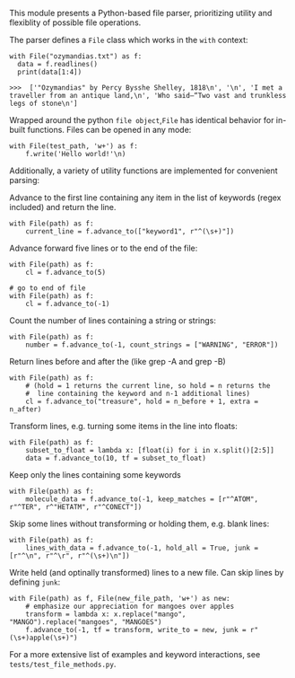 This module presents a Python-based file parser,
prioritizing utility and flexiblity of possible file operations.

The parser defines a `File` class which works in the `with` context:

```
with File("ozymandias.txt") as f:
  data = f.readlines()
  print(data[1:4])

>>>  ['"Ozymandias" by Percy Bysshe Shelley, 1818\n', '\n', 'I met a traveller from an antique land,\n', 'Who said—“Two vast and trunkless legs of stone\n']
```

Wrapped around the python `file object`,`File` has identical behavior for in-built functions.
Files can be opened in any mode:
```
with File(test_path, 'w+') as f:
    f.write('Hello world!'\n)
```

Additionally, a variety of utility functions are implemented for convenient parsing:

Advance to the first line containing any item in the list of keywords
(regex included) and return the line.
```
with File(path) as f:
    current_line = f.advance_to(["keyword1", r"^(\s+)"]) 
```

Advance forward five lines or to the end of the file:
```
with File(path) as f:
    cl = f.advance_to(5)

# go to end of file
with File(path) as f:
    cl = f.advance_to(-1)
```

Count the number of lines containing a string or strings:
```
with File(path) as f:
    number = f.advance_to(-1, count_strings = ["WARNING", "ERROR"])
```

Return lines before and after the (like grep -A and grep -B)
```
with File(path) as f:
    # (hold = 1 returns the current line, so hold = n returns the
    #  line containing the keyword and n-1 additional lines)
    cl = f.advance_to("treasure", hold = n_before + 1, extra = n_after)
```

Transform lines, e.g. turning some items in the line into floats:
```
with File(path) as f:
    subset_to_float = lambda x: [float(i) for i in x.split()[2:5]]
    data = f.advance_to(10, tf = subset_to_float)
```

Keep only the lines containing some keywords
```
with File(path) as f:
    molecule_data = f.advance_to(-1, keep_matches = [r"^ATOM", r"^TER", r^"HETATM", r"^CONECT"])
```

Skip some lines without transforming or holding them, e.g. blank lines:
```
with File(path) as f:
    lines_with_data = f.advance_to(-1, hold_all = True, junk = [r"^\n", r"^\r", r"^(\s+)\n"])
```

Write held (and optinally transformed) lines to a new file. 
Can skip lines by defining `junk`:
```
with File(path) as f, File(new_file_path, 'w+') as new:
    # emphasize our appreciation for mangoes over apples
    transform = lambda x: x.replace("mango", "MANGO").replace("mangoes", "MANGOES")
    f.advance_to(-1, tf = transform, write_to = new, junk = r"(\s+)apple(\s+)")
```

For a more extensive list of examples and keyword interactions, 
see `tests/test_file_methods.py`.

